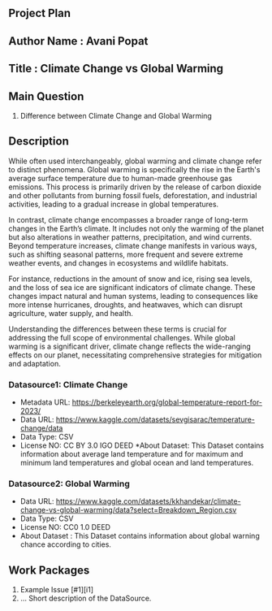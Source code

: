 ## Project Plan
## Author Name : Avani Popat
## Title : Climate Change vs Global Warming

## Main Question

1) Difference between Climate Change and Global Warming 

## Description
While often used interchangeably, global warming and climate change refer to distinct phenomena. Global warming is specifically the rise in the Earth's average surface temperature due to human-made greenhouse gas emissions. This process is primarily driven by the release of carbon dioxide and other pollutants from burning fossil fuels, deforestation, and industrial activities, leading to a gradual increase in global temperatures.

In contrast, climate change encompasses a broader range of long-term changes in the Earth’s climate. It includes not only the warming of the planet but also alterations in weather patterns, precipitation, and wind currents. Beyond temperature increases, climate change manifests in various ways, such as shifting seasonal patterns, more frequent and severe extreme weather events, and changes in ecosystems and wildlife habitats.

For instance, reductions in the amount of snow and ice, rising sea levels, and the loss of sea ice are significant indicators of climate change. These changes impact natural and human systems, leading to consequences like more intense hurricanes, droughts, and heatwaves, which can disrupt agriculture, water supply, and health.

Understanding the differences between these terms is crucial for addressing the full scope of environmental challenges. While global warming is a significant driver, climate change reflects the wide-ranging effects on our planet, necessitating comprehensive strategies for mitigation and adaptation.


### Datasource1: Climate Change
* Metadata URL: https://berkeleyearth.org/global-temperature-report-for-2023/
* Data URL: https://www.kaggle.com/datasets/sevgisarac/temperature-change/data
* Data Type: CSV
* License NO: CC BY 3.0 IGO DEED
*About Dataset: This Dataset contains information about average land temperature and  for maximum and minimum land temperatures and global ocean and land temperatures.
### Datasource2: Global Warming

* Data URL: https://www.kaggle.com/datasets/kkhandekar/climate-change-vs-global-warming/data?select=Breakdown_Region.csv
* Data Type: CSV
* License NO: CC0 1.0 DEED
* About Dataset : This Dataset contains information about  global warning chance according to cities. 
## Work Packages


1. Example Issue [#1][i1]
2. ...
Short description of the DataSource.


